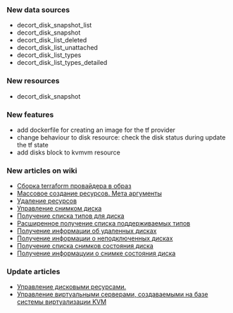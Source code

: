 ### New data sources

- decort_disk_snapshot_list
- decort_disk_snapshot
- decort_disk_list_deleted
- decort_disk_list_unattached
- decort_disk_list_types
- decort_disk_list_types_detailed

### New resources

- decort_disk_snapshot

### New features

- add dockerfile for creating an image for the tf provider
- change behaviour to disk resource: check the disk status during update the tf state
- add disks block to kvmvm resource

### New articles on wiki

- [Сборка terraform провайдера в образ](https://github.com/rudecs/terraform-provider-decort/wiki/04.05-Сборка-terraform-провайдера-в-образ)
- [Массовое создание ресурсов. Мета аргументы](https://github.com/rudecs/terraform-provider-decort/wiki/05.04-Массовое-создание-ресурсов.-Мета-аргументы)
- [Удаление ресурсов](https://github.com/rudecs/terraform-provider-decort/wiki/05.05-Удаление-ресурсов)
- [Управление снимком диска](https://github.com/rudecs/terraform-provider-decort/wiki/07.01.19-Resource-функция-decort_disk_snapshot-управление-снимком-диска)
- [Получение списка типов для диска](https://github.com/rudecs/terraform-provider-decort/wiki/06.01.39-Data-функция-decort_disk_list_types-получение-списка-типов-диска)
- [Расширенное получение списка поддерживаемых типов](https://github.com/rudecs/terraform-provider-decort/wiki/06.01.40-Data-функция-decort_disk_list_types_detailed-расширенное-получение-информации-о-поддерживаемых-типах-дисков)
- [Получение информации об удаленных дисках](https://github.com/rudecs/terraform-provider-decort/wiki/06.01.41-Data-функция-decort_disk_list_deleted-получение-информации-об-удаленных-дисках)
- [Получение информации о неподключенных дисках](https://github.com/rudecs/terraform-provider-decort/wiki/06.01.42-Data-функция-decort_disk_list_unattached-получение-информации-о-неподключенных-дисках)
- [Получение списка снимков состояния диска](https://github.com/rudecs/terraform-provider-decort/wiki/06.01.43-Data-функция-decort_disk_snapshot_list-получение-списка-снимков-состояния-диска)
- [Получение информацуии о снимке состояния диска](https://github.com/rudecs/terraform-provider-decort/wiki/06.01.44-Data-функция-decort_disk_snapshot-получение-информации-о-снимке-состояния)

### Update articles

- [Управление дисковыми ресурсами.](https://github.com/rudecs/terraform-provider-decort/wiki/07.01.03-Resource-функция-decort_disk-управление-дисковыми-ресурсами)
- [Управление виртуальными серверами, создаваемыми на базе системы виртуализации KVM](https://github.com/rudecs/terraform-provider-decort/wiki/07.01.01-Resource-функция-decort_kvmvm-управление-виртуальными-машинами-на-базе-KVM)
